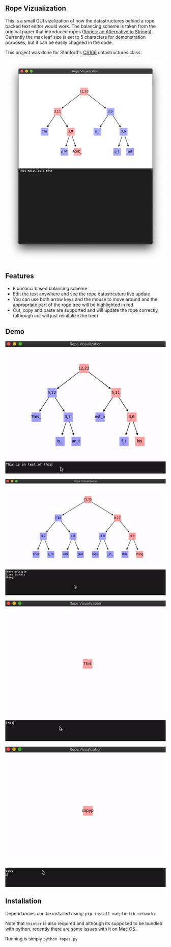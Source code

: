 Rope Vizualization
---

This is a small GUI vizalization of how the datastructures behind a rope backed text editor would work. The balancing scheme is taken from the original paper that introduced ropes ([Ropes: an Alternative to Strings](https://www.cs.rit.edu/usr/local/pub/jeh/courses/QUARTERS/FP/Labs/CedarRope/rope-paper.pdf)). Currently the max leaf size is set to 5 characters for demonstration purposes, but it can be easily chagned in the code.

This project was done for Stanford's [CS166](http://cs166.stanford.edu) datastructures class.

![Screenshot](https://github.com/mikh3x4/CS166-Ropes/raw/master/images/screenshot.png)

Features
---
- Fibonacci based balancing scheme
- Edit the text anywhere and see the rope datastrcuture live update
- You can use both arrow keys and the mouse to move around and the appropriate part of the rope tree will be highlighted in red
- Cut, copy and paste are supported and will update the rope correctly (although cut will just reinitalize the tree)


Demo
---

![Demo 1](https://github.com/mikh3x4/CS166-Ropes/raw/master/images/gif1.gif)

![Demo 2](https://github.com/mikh3x4/CS166-Ropes/raw/master/images/gif2.gif)

![Demo 3](https://github.com/mikh3x4/CS166-Ropes/raw/master/images/gif3.gif)

![Demo 4](https://github.com/mikh3x4/CS166-Ropes/raw/master/images/gif4.gif)

Installation
---
Dependancies can be installed using:
`pip install matplotlib networkx`

Note that `tkinter` is also required and although its supposed to be bundled with python, recently there are some issues with it on Mac OS. 

Running is simply
`python ropes.py`
